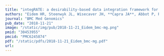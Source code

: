 ```yaml
---
title: "integRATE: a desirability-based data integration framework for the prioritization of candidate genes across heterogeneous omics and its application to preterm birth"
authors: "Eidem HR, Steenwyk JL, Wisecaver JH, **Capra JA**, Abbot P, Rokas A.&#42;"
journal: "BMC Med Genomics"
pub_date: "2018-11-21"
image: "/static/img/pub/2018-11-21_Eidem_bmc-mg.png"
pmid: "30453955"
pmcid: "PMC6245874"
pdf: "/static/pdfs/2018-11-21_Eidem_bmc-mg.pdf"
url: 
---
```

